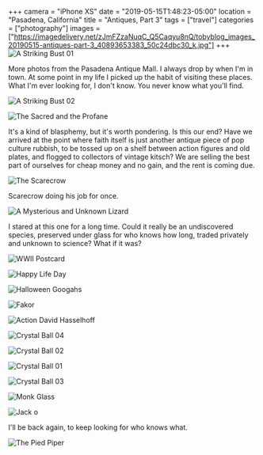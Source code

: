 +++
camera = "iPhone XS"
date = "2019-05-15T1:48:23-05:00"
location = "Pasadena, California"
title = "Antiques, Part 3"
tags = ["travel"]
categories = ["photography"]
images = ["https://imagedelivery.net/zJmFZzaNuqC_Q5Caqyu8nQ/tobyblog_images_20190515-antiques-part-3_40893653383_50c24dbc30_k.jpg"]
+++
![A Striking Bust 01](https://imagedelivery.net/zJmFZzaNuqC_Q5Caqyu8nQ/tobyblog_images_20190515-antiques-part-3_40893653383_50c24dbc30_k.jpg/fit=scale-down,w=780,sharpen=1,f=auto,q=0.9,slow-connection-quality=0.3)
<!--more-->
More photos from the Pasadena Antique Mall. I always drop by when I'm in town. At some point in my life I picked up the habit of visiting these places. What I'm ever looking for, I don't know. You never know what you'll find.

![A Striking Bust 02](https://imagedelivery.net/zJmFZzaNuqC_Q5Caqyu8nQ/tobyblog_images_20190515-antiques-part-3_46943981425_329414c3e9_k.jpg/fit=scale-down,w=780,sharpen=1,f=auto,q=0.9,slow-connection-quality=0.3)

![The Sacred and the Profane](https://imagedelivery.net/zJmFZzaNuqC_Q5Caqyu8nQ/tobyblog_images_20190515-antiques-part-3_47807940772_1205860a27_k.jpg/fit=scale-down,w=780,sharpen=1,f=auto,q=0.9,slow-connection-quality=0.3)

It's a kind of blasphemy, but it's worth pondering. Is this our end? Have we arrived at the point where faith itself is just another antique piece of pop culture rubbish, to be  tossed up on a shelf between action figures and old plates, and flogged to collectors of vintage kitsch? We are selling the best part of ourselves for cheap money and no gain, and the rent is coming due.

![The Scarecrow](https://imagedelivery.net/zJmFZzaNuqC_Q5Caqyu8nQ/tobyblog_images_20190515-antiques-part-3_47070745104_04552d3893_k.jpg/fit=scale-down,w=780,sharpen=1,f=auto,q=0.9,slow-connection-quality=0.3)

Scarecrow doing his job for once.

![A Mysterious and Unknown Lizard](https://imagedelivery.net/zJmFZzaNuqC_Q5Caqyu8nQ/tobyblog_images_20190515-antiques-part-3_47070745934_429bbac97f_k.jpg/fit=scale-down,w=780,sharpen=1,f=auto,q=0.9,slow-connection-quality=0.3)

I stared at this one for a long time. Could it really be an undiscovered species, preserved under glass for who knows how long, traded privately and unknown to science? What if it was? 

![WWII Postcard](https://imagedelivery.net/zJmFZzaNuqC_Q5Caqyu8nQ/tobyblog_images_20190515-antiques-part-3_32916033167_b460c8d5d6_k.jpg/fit=scale-down,w=780,sharpen=1,f=auto,q=0.9,slow-connection-quality=0.3)

![Happy Life Day](https://imagedelivery.net/zJmFZzaNuqC_Q5Caqyu8nQ/tobyblog_images_20190515-antiques-part-3_33982928248_d3440cda0f_k.jpg/fit=scale-down,w=780,sharpen=1,f=auto,q=0.9,slow-connection-quality=0.3)
           
![Halloween Googahs](https://imagedelivery.net/zJmFZzaNuqC_Q5Caqyu8nQ/tobyblog_images_20190515-antiques-part-3_33982928528_467a51d7ef_k.jpg/fit=scale-down,w=780,sharpen=1,f=auto,q=0.9,slow-connection-quality=0.3)

![Fakor](https://imagedelivery.net/zJmFZzaNuqC_Q5Caqyu8nQ/tobyblog_images_20190515-antiques-part-3_40893652403_985074f8e6_k.jpg/fit=scale-down,w=780,sharpen=1,f=auto,q=0.9,slow-connection-quality=0.3)

![Action David Hasselhoff](https://imagedelivery.net/zJmFZzaNuqC_Q5Caqyu8nQ/tobyblog_images_20190515-antiques-part-3_33982928478_8bdc88d1ef_k.jpg/fit=scale-down,w=780,sharpen=1,f=auto,q=0.9,slow-connection-quality=0.3)
           
![Crystal Ball 04](https://imagedelivery.net/zJmFZzaNuqC_Q5Caqyu8nQ/tobyblog_images_20190515-antiques-part-3_46943981255_6fefe27c2c_k.jpg/fit=scale-down,w=780,sharpen=1,f=auto,q=0.9,slow-connection-quality=0.3)

![Crystal Ball 02](https://imagedelivery.net/zJmFZzaNuqC_Q5Caqyu8nQ/tobyblog_images_20190515-antiques-part-3_47807936132_9e4eb55516_k.jpg/fit=scale-down,w=780,sharpen=1,f=auto,q=0.9,slow-connection-quality=0.3)

![Crystal Ball 01](https://imagedelivery.net/zJmFZzaNuqC_Q5Caqyu8nQ/tobyblog_images_20190515-antiques-part-3_47860283281_3a7b7fe77a_k.jpg/fit=scale-down,w=780,sharpen=1,f=auto,q=0.9,slow-connection-quality=0.3)

![Crystal Ball 03](https://imagedelivery.net/zJmFZzaNuqC_Q5Caqyu8nQ/tobyblog_images_20190515-antiques-part-3_47807935782_e55f5f4fbc_k.jpg/fit=scale-down,w=780,sharpen=1,f=auto,q=0.9,slow-connection-quality=0.3)

![Monk Glass](https://imagedelivery.net/zJmFZzaNuqC_Q5Caqyu8nQ/tobyblog_images_20190515-antiques-part-3_47860278951_40e95dbe42_k.jpg/fit=scale-down,w=780,sharpen=1,f=auto,q=0.9,slow-connection-quality=0.3)

![Jack o](https://imagedelivery.net/zJmFZzaNuqC_Q5Caqyu8nQ/tobyblog_images_20190515-antiques-part-3_32916035957_b60f6055c9_k.jpg/fit=scale-down,w=780,sharpen=1,f=auto,q=0.9,slow-connection-quality=0.3)

I'll be back again, to keep looking for who knows what.

![The Pied Piper](https://imagedelivery.net/zJmFZzaNuqC_Q5Caqyu8nQ/tobyblog_images_20190515-antiques-part-3_33982932728_9199055f81_k.jpg/fit=scale-down,w=780,sharpen=1,f=auto,q=0.9,slow-connection-quality=0.3)
